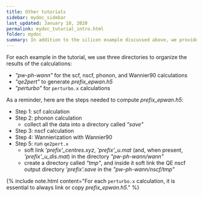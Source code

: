 ```yaml
---
title: Other tutorials
sidebar: mydoc_sidebar
last_updated: January 10, 2020
permalink: mydoc_tutorial_intro.html
folder: mydoc
summary: In addition to the silicon example discussed above, we provide several tutorial examples to explore the various capabilities of Perturbo. Before starting this tutorial, please read the sections on qe2pert.x and perturbo.x of this manual.
---
```


For each example in the tutorial, we use three directories to organize the results of the calculations: 

* _"pw-ph-wann"_ for the scf, nscf, phonon, and Wannier90 calculations
* _"qe2pert"_ to generate _prefix\_epwan.h5_
* _"perturbo"_ for `perturbo.x` calculations

As a reminder, here are the steps needed to compute _prefix\_epwan.h5_:

* Step 1: scf calculation
* Step 2: phonon calculation
  * collect all the data into a directory called _"save"_ 
* Step 3: nscf calculation
* Step 4: Wannierization with Wannier90 
* Step 5: run `qe2pert.x`
  - soft link _'prefix'\_centres.xyz_, _'prefix'\_u.mat_ (and, when present, _'prefix'\_u\_dis.mat_) in the directory _"pw-ph-wann/wann"_
  - create a directory called _"tmp"_, and inside it soft link the QE nscf output directory _'prefix'.save_ in the  _"pw-ph-wann/nscf/tmp"_

{% include note.html content="For each `perturbo.x` calculation, it is essential to always link or copy _prefix\_epwan.h5_." %}
